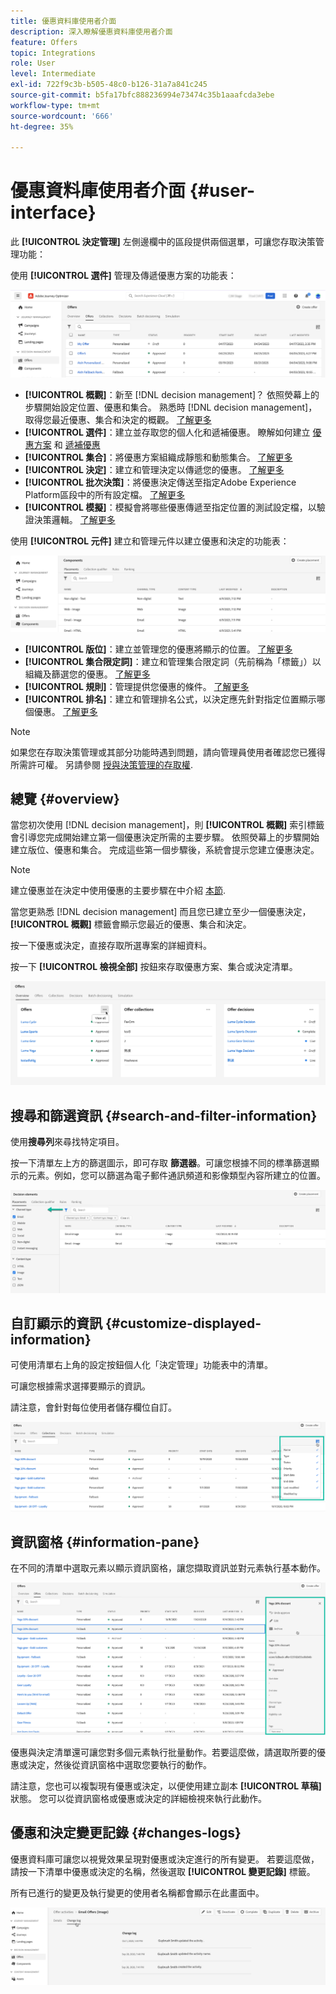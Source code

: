 ```yaml
---
title: 優惠資料庫使用者介面
description: 深入瞭解優惠資料庫使用者介面
feature: Offers
topic: Integrations
role: User
level: Intermediate
exl-id: 722f9c3b-b505-48c0-b126-31a7a841c245
source-git-commit: b5fa17bfc888236994e73474c35b1aaafcda3ebe
workflow-type: tm+mt
source-wordcount: '666'
ht-degree: 35%

---
```


# 優惠資料庫使用者介面 {#user-interface}

此 **[!UICONTROL 決定管理]** 左側邊欄中的區段提供兩個選單，可讓您存取決策管理功能：

使用 **[!UICONTROL 選件]** 管理及傳遞優惠方案的功能表：


![](../assets/offers_menu.png)

* **[!UICONTROL 概觀]**：新至 [!DNL decision management]？ 依照熒幕上的步驟開始設定位置、優惠和集合。 熟悉時 [!DNL decision management]，取得您最近優惠、集合和決定的概觀。 [了解更多](#overview)
* **[!UICONTROL 選件]**：建立並存取您的個人化和遞補優惠。 瞭解如何建立 [優惠方案](../offer-library/creating-personalized-offers.md) 和 [遞補優惠](../offer-library/creating-fallback-offers.md)
* **[!UICONTROL 集合]**：將優惠方案組織成靜態和動態集合。 [了解更多](../offer-library/creating-collections.md)
* **[!UICONTROL 決定]**：建立和管理決定以傳遞您的優惠。 [了解更多](../offer-activities/create-offer-activities.md)
* **[!UICONTROL 批次決策]**：將優惠決定傳送至指定Adobe Experience Platform區段中的所有設定檔。 [了解更多](../batch-delivery.md)
* **[!UICONTROL 模擬]**：模擬會將哪些優惠傳遞至指定位置的測試設定檔，以驗證決策邏輯。 [了解更多](../offer-activities/simulation.md)

使用 **[!UICONTROL 元件]** 建立和管理元件以建立優惠和決定的功能表：

![](../assets/offer_activities.png)

* **[!UICONTROL 版位]**：建立並管理您的優惠將顯示的位置。 [了解更多](../offer-library/creating-placements.md)
* **[!UICONTROL 集合限定詞]**：建立和管理集合限定詞（先前稱為「標籤」）以組織及篩選您的優惠。 [了解更多](../offer-library/creating-tags.md)
* **[!UICONTROL 規則]**：管理提供您優惠的條件。 [了解更多](../offer-library/creating-decision-rules.md)
* **[!UICONTROL 排名]**：建立和管理排名公式，以決定應先針對指定位置顯示哪個優惠。 [了解更多](../ranking/create-ranking-formulas.md)

>[!NOTE]
>
>如果您在存取決策管理或其部分功能時遇到問題，請向管理員使用者確認您已獲得所需許可權。 另請參閱 [授與決策管理的存取權](starting-offer-decisioning.md#granting-acess-to-decision-management).

## 總覽 {#overview}

當您初次使用 [!DNL decision management]，則 **[!UICONTROL 概觀]** 索引標籤會引導您完成開始建立第一個優惠決定所需的主要步驟。 依照熒幕上的步驟開始建立版位、優惠和集合。 完成這些第一個步驟後，系統會提示您建立優惠決定。

>[!NOTE]
>
>建立優惠並在決定中使用優惠的主要步驟在中介紹 [本節](../offer-library/key-steps.md).

當您更熟悉 [!DNL decision management] 而且您已建立至少一個優惠決定， **[!UICONTROL 概觀]** 標籤會顯示您最近的優惠、集合和決定。

按一下優惠或決定，直接存取所選專案的詳細資料。

按一下 **[!UICONTROL 檢視全部]** 按鈕來存取優惠方案、集合或決定清單。

![](../assets/overview_view-all.png)

## 搜尋和篩選資訊 {#search-and-filter-information}

使用&#x200B;**搜尋列**&#x200B;來尋找特定項目。

按一下清單左上方的篩選圖示，即可存取 **篩選器**。可讓您根據不同的標準篩選顯示的元素。例如，您可以篩選為電子郵件通訊頻道和影像類型內容所建立的位置。

![](../assets/filters.png)

## 自訂顯示的資訊 {#customize-displayed-information}

可使用清單右上角的設定按鈕個人化「決定管理」功能表中的清單。

可讓您根據需求選擇要顯示的資訊。

請注意，會針對每位使用者儲存欄位自訂。

![](../assets/columns.png)

## 資訊窗格 {#information-pane}

在不同的清單中選取元素以顯示資訊窗格，讓您擷取資訊並對元素執行基本動作。

![](../assets/information-pane.png)

優惠與決定清單還可讓您對多個元素執行批量動作。若要這麼做，請選取所要的優惠或決定，然後從資訊窗格中選取您要執行的動作。

請注意，您也可以複製現有優惠或決定，以便使用建立副本 **[!UICONTROL 草稿]** 狀態。 您可以從資訊窗格或優惠或決定的詳細檢視來執行此動作。

## 優惠和決定變更記錄 {#changes-logs}

優惠資料庫可讓您以視覺效果呈現對優惠或決定進行的所有變更。 若要這麼做，請按一下清單中優惠或決定的名稱，然後選取 **[!UICONTROL 變更記錄]** 標籤。

所有已進行的變更及執行變更的使用者名稱都會顯示在此畫面中。

![](../assets/change-logs.png)
